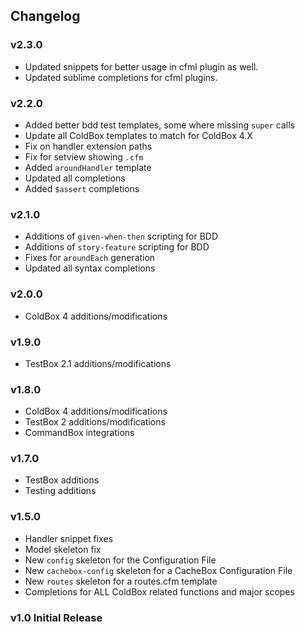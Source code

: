 ## Changelog

### v2.3.0
- Updated snippets for better usage in cfml plugin as well.
- Updated sublime completions for cfml plugins.

### v2.2.0
- Added better bdd test templates, some where missing `super` calls
- Update all ColdBox templates to match for ColdBox 4.X
- Fix on handler extension paths
- Fix for setview showing `.cfm`
- Added `aroundHandler` template
- Updated all completions
- Added `$assert` completions

### v2.1.0
- Additions of `given-when-then` scripting for BDD
- Additions of `story-feature` scripting for BDD
- Fixes for `aroundEach` generation
- Updated all syntax completions

### v2.0.0
- ColdBox 4 additions/modifications

### v1.9.0
- TestBox 2.1 additions/modifications

### v1.8.0
- ColdBox 4 additions/modifications
- TestBox 2 additions/modifications
- CommandBox integrations

### v1.7.0
- TestBox additions
- Testing additions

### v1.5.0
- Handler snippet fixes
- Model skeleton fix
- New `config` skeleton for the Configuration File
- New `cachebox-config` skeleton for a CacheBox Configuration File
- New `routes` skeleton for a routes.cfm template
- Completions for ALL ColdBox related functions and major scopes

### v1.0 Initial Release
